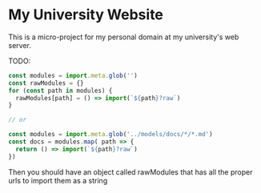 # My University Website
This is a micro-project for my personal domain at my university's web server.

TODO:

```js
const modules = import.meta.glob('')
const rawModules = {}
for (const path in modules) {
  rawModules[path] = () => import(`${path}?raw`)
}

// or

const modules = import.meta.glob('../models/docs/*/*.md')
const docs = modules.map( path => {
  return () => import(`${path}?raw`)
})
```
Then you should have an object called rawModules that has all the proper urls to import them as a string
